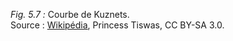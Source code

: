 *Fig. 5.7 :* Courbe de Kuznets.  
Source : [Wikipédia](https://fr.wikipedia.org/wiki/Courbe_de_Kuznets#/media/Fichier:Kuznets_curve.png), Princess Tiswas, CC BY-SA 3.0. 